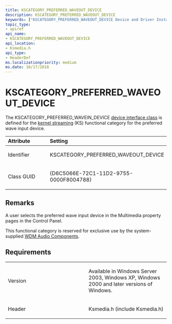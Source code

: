 ```yaml
---
title: KSCATEGORY_PREFERRED_WAVEOUT_DEVICE
description: KSCATEGORY_PREFERRED_WAVEOUT_DEVICE
keywords: ["KSCATEGORY_PREFERRED_WAVEOUT_DEVICE Device and Driver Installation"]
topic_type:
- apiref
api_name:
- KSCATEGORY_PREFERRED_WAVEOUT_DEVICE
api_location:
- Ksmedia.h
api_type:
- HeaderDef
ms.localizationpriority: medium
ms.date: 10/17/2018
---
```


# KSCATEGORY_PREFERRED_WAVEOUT_DEVICE


The KSCATEGORY_PREFERRED_WAVEIN_DEVICE [device interface class](./overview-of-device-interface-classes.md) is defined for the [kernel streaming](../stream/streaming-minidrivers2.md) (KS) functional category for the preferred wave input device.

<table>
<colgroup>
<col width="50%" />
<col width="50%" />
</colgroup>
<thead>
<tr class="header">
<th align="left">Attribute</th>
<th align="left">Setting</th>
</tr>
</thead>
<tbody>
<tr class="odd">
<td align="left"><p>Identifier</p></td>
<td align="left"><p>KSCATEGORY_PREFERRED_WAVEOUT_DEVICE</p></td>
</tr>
<tr class="even">
<td align="left"><p>Class GUID</p></td>
<td align="left"><p>{D6C5066E-72C1-11D2-9755-0000F8004788}</p></td>
</tr>
</tbody>
</table>

 

Remarks
-------

A user selects the preferred wave input device in the Multimedia property pages in the Control Panel.

This functional category is reserved for exclusive use by the system-supplied [WDM Audio Components](../audio/wdm-audio-components.md).

Requirements
------------

<table>
<colgroup>
<col width="50%" />
<col width="50%" />
</colgroup>
<tbody>
<tr class="odd">
<td align="left"><p>Version</p></td>
<td align="left"><p>Available in Windows Server 2003, Windows XP, Windows 2000 and later versions of Windows.</p></td>
</tr>
<tr class="even">
<td align="left"><p>Header</p></td>
<td align="left">Ksmedia.h (include Ksmedia.h)</td>
</tr>
</tbody>
</table>

 

